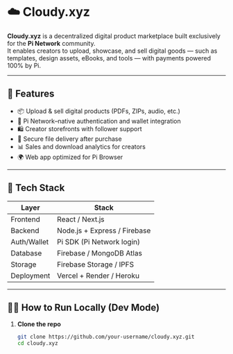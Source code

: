 # ☁️ Cloudy.xyz

**Cloudy.xyz** is a decentralized digital product marketplace built exclusively for the **Pi Network** community.  
It enables creators to upload, showcase, and sell digital goods — such as templates, design assets, eBooks, and tools — with payments powered 100% by Pi.

---

## 🚀 Features

- 📦 Upload & sell digital products (PDFs, ZIPs, audio, etc.)
- 🔐 Pi Network–native authentication and wallet integration
- 🛍️ Creator storefronts with follower support
- 💾 Secure file delivery after purchase
- 📊 Sales and download analytics for creators
- 🌍 Web app optimized for Pi Browser

---

## 🔧 Tech Stack

| Layer       | Stack                         |
|-------------|-------------------------------|
| Frontend    | React / Next.js               |
| Backend     | Node.js + Express / Firebase  |
| Auth/Wallet | Pi SDK (Pi Network login)     |
| Database    | Firebase / MongoDB Atlas      |
| Storage     | Firebase Storage / IPFS       |
| Deployment  | Vercel + Render / Heroku      |

---

## 🧑‍💻 How to Run Locally (Dev Mode)

1. **Clone the repo**  
   ```bash
   git clone https://github.com/your-username/cloudy.xyz.git
   cd cloudy.xyz
